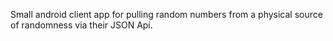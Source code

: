 Small android client app for pulling random numbers from
a physical source of randomness via their JSON Api.
